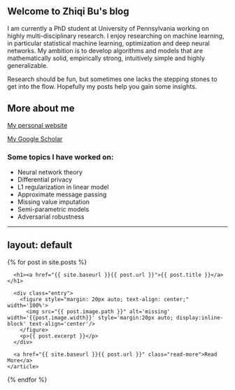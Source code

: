 ## Welcome to Zhiqi Bu's blog

I am currently a PhD student at University of Pennsylvania working on highly multi-disciplinary research. I enjoy researching on machine learning, in particular statistical machine learning, optimization and deep neural networks. My ambition is to develop algorithms and models that are mathematically solid, empirically strong, intuitively simple and highly generalizable.

Research should be fun, but sometimes one lacks the stepping stones to get into the flow. Hopefully my posts help you gain some insights.

## More about me
[My personal website](https://sites.google.com/view/zhiqi-bu)

[My Google Scholar](https://scholar.google.com/citations?user=MEvTLxIAAAAJ&hl=en)

### Some topics I have worked on:
- Neural network theory
- Differential privacy
- L1 regularization in linear model
- Approximate message passing
- Missing value imputation
- Semi-parametric models
- Adversarial robustness

---
layout: default
---
<div class="posts">
  {% for post in site.posts %}
    <article class="post">

      <h1><a href="{{ site.baseurl }}{{ post.url }}">{{ post.title }}</a></h1>

      <div class="entry">
	  	<figure style="margin: 20px auto; text-align: center;" width='100%'>
	      <img src="{{ post.image.path }}" alt='missing' width='{{post.image.width}}' style='margin:20px auto; display:inline-block' text-align='center'/>
		</figure>
		<p>{{ post.excerpt }}</p>
      </div>

      <a href="{{ site.baseurl }}{{ post.url }}" class="read-more">Read More</a>
    </article>
  {% endfor %}
</div>
